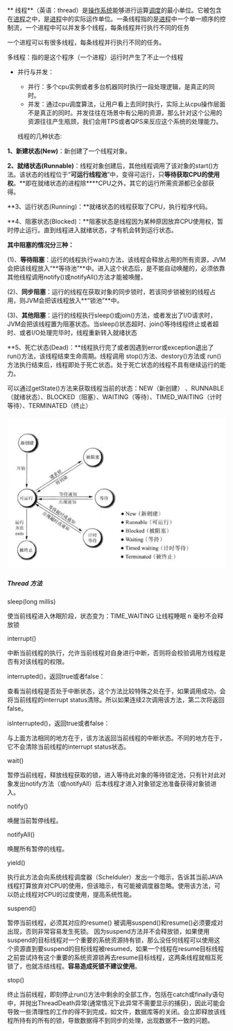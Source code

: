 **	线程**（英语：thread）是[操作系统](https://baike.baidu.com/item/操作系统)能够进行运算[调度](https://baike.baidu.com/item/调度)的最小单位。它被包含在[进程](https://baike.baidu.com/item/进程)之中，是[进程](https://baike.baidu.com/item/进程)中的实际运作单位。一条线程指的是[进程](https://baike.baidu.com/item/进程)中一个单一顺序的控制流，一个进程中可以并发多个线程，每条线程并行执行不同的任务

一个进程可以有很多线程，每条线程并行执行不同的任务。

多线程：指的是这个程序（一个进程）运行时产生了不止一个线程

* 并行与并发：

  * 并行：多个cpu实例或者多台机器同时执行一段处理逻辑，是真正的同时。
  * 并发：通过cpu调度算法，让用户看上去同时执行，实际上从cpu操作层面不是真正的同时。并发往往在场景中有公用的资源，那么针对这个公用的资源往往产生瓶颈，我们会用TPS或者QPS来反应这个系统的处理能力。

  线程的几种状态:

**1、新建状态\(New\)**：新创建了一个线程对象。

**2、就绪状态\(Runnable\)**：线程对象创建后，其他线程调用了该对象的start\(\)方法。该状态的线程位于“**可运行线程池**”中，变得可运行，只**等待获取CPU的使用权**。**即在就绪状态的进程除\*\***CPU之外，其它的运行所需资源都已全部获得。

**3、运行状态\(Running\)：**就绪状态的线程获取了CPU，执行程序代码。

**4、阻塞状态\(Blocked\)：**阻塞状态是线程因为某种原因放弃CPU使用权，暂时停止运行。直到线程进入就绪状态，才有机会转到运行状态。

**其中阻塞的情况分三种：**

\(1\)、**等待阻塞**：运行的线程执行wait\(\)方法，该线程会释放占用的所有资源，JVM会把该线程放入“**等待池”**中。进入这个状态后，是不能自动唤醒的，必须依靠其他线程调用notify\(\)或notifyAll\(\)方法才能被唤醒，

\(2\)、**同步阻塞**：运行的线程在获取对象的同步锁时，若该同步锁被别的线程占用，则JVM会把该线程放入**“锁池”**中。

\(3\)、**其他阻塞**：运行的线程执行sleep\(\)或join\(\)方法，或者发出了I/O请求时，JVM会把该线程置为阻塞状态。当sleep\(\)状态超时、join\(\)等待线程终止或者超时、或者I/O处理完毕时，线程重新转入就绪状态

**5、死亡状态\(Dead\)：**线程执行完了或者因遇到error或exception退出了run\(\)方法，该线程结束生命周期。线程调用 stop\(\)方法、destory\(\)方法或 run\(\)方法执行结束后，线程即处于死亡状态。处于死亡状态的线程不具有继续运行的能力。

可以通过getState\(\)方法来获取线程当前的状态：NEW（新创建） 、RUNNABLE（就绪状态）、BLOCKED（阻塞）、WAITING（等待）、TIMED\_WAITING（计时等待）、TERMINATED（终止）

##### ![](/assets/thread1.png)

##### 

##### Thread 方法

sleep\(long millis\)

使当前线程进入休眠阶段，状态变为：TIME\_WAITING 让线程睡眠 n 毫秒不会释放锁

interrupt\(\)

中断当前线程的执行，允许当前线程对自身进行中断，否则将会校验调用方线程是否有对该线程的权限。

interrupted\(\)，返回true或者false：

查看当前线程是否处于中断状态，这个方法比较特殊之处在于，如果调用成功，会将当前线程的interrupt status清除。所以如果连续2次调用该方法，第二次将返回false。

isInterrupted\(\)，返回true或者false：

与上面方法相同的地方在于，该方法返回当前线程的中断状态。不同的地方在于，它不会清除当前线程的interrupt status状态。

wait\(\)

暂停当前线程，释放线程获取的锁，进入等待此对象的等待锁定池，只有针对此对象发出notify方法（或notifyAll）后本线程才进入对象锁定池准备获得对象锁进入。

notify\(\)

唤醒当前暂停线程。

notifyAll\(\)

唤醒所有暂停的线程。

yield\(\)

执行此方法会向系统线程调度器（Schelduler）发出一个暗示，告诉其当前JAVA线程打算放弃对CPU的使用，但该暗示，有可能被调度器忽略。使用该方法，可以防止线程对CPU的过度使用，提高系统性能。

suspend()

暂停当前线程，必须其对应的resume() 被调用suspend()和resume()必须要成对出现，否则非常容易发生死锁。
因为suspend方法并不会释放锁，如果使用suspend的目标线程对一个重要的系统资源持有锁，那么没任何线程可以使用这个资源直到要suspend的目标线程被resumed，如果一个线程在resume目标线程之前尝试持有这个重要的系统资源锁再去resume目标线程，这两条线程就相互死锁了，也就冻结线程。**容易造成死锁不建议使用**。

stop()

终止当前线程，即刻停止run()方法中剩余的全部工作，包括在catch或finally语句中，并抛出ThreadDeath异常(通常情况下此异常不需要显示的捕获)，因此可能会导致一些清理性的工作的得不到完成，如文件，数据库等的关闭。会立即释放该线程所持有的所有的锁，导致数据得不到同步的处理，出现数据不一致的问题。

